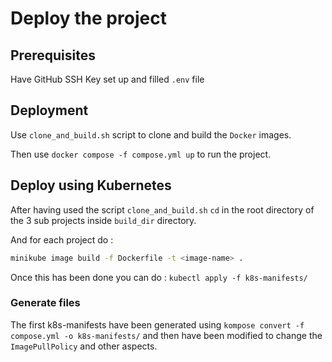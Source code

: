 # Deploy the project
## Prerequisites
Have GitHub SSH Key set up and filled `.env` file

## Deployment
Use `clone_and_build.sh` script to clone and build the `Docker` images.


Then use `docker compose -f compose.yml up` to run the project.

## Deploy using Kubernetes
After having used the script `clone_and_build.sh` `cd` in the root directory of the 3 sub projects inside `build_dir` directory.

And for each project do : 
```bash
minikube image build -f Dockerfile -t <image-name> .
```

Once this has been done you can do : `kubectl apply -f k8s-manifests/`

### Generate files
The first k8s-manifests have been generated using `kompose convert -f compose.yml -o k8s-manifests/` and then have been modified to change the `ImagePullPolicy` and other aspects.